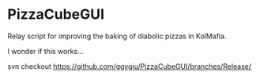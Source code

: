 # PizzaCubeGUI
Relay script for improving the baking of diabolic pizzas in KolMafia.

I wonder if this works...

svn checkout https://github.com/ggvgiu/PizzaCubeGUI/branches/Release/

